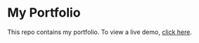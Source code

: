 # My Portfolio

This repo contains my portfolio.
To view a live demo, [click here](https://nicolasvanbelle.github.io).
